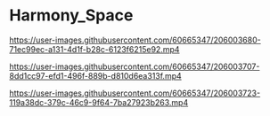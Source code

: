 # Harmony_Space




https://user-images.githubusercontent.com/60665347/206003680-71ec99ec-a131-4d1f-b28c-6123f6215e92.mp4



https://user-images.githubusercontent.com/60665347/206003707-8dd1cc97-efd1-496f-889b-d810d6ea313f.mp4



https://user-images.githubusercontent.com/60665347/206003723-119a38dc-379c-46c9-9f64-7ba27923b263.mp4

